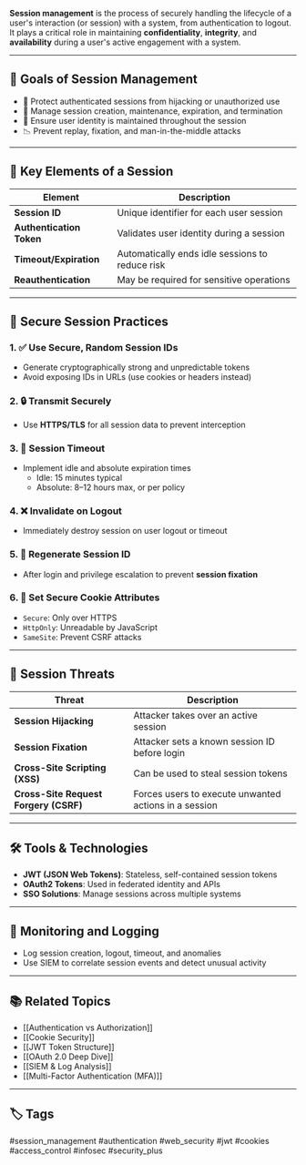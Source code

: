 **Session management** is the process of securely handling the lifecycle of a user's interaction (or session) with a system, from authentication to logout. It plays a critical role in maintaining **confidentiality**, **integrity**, and **availability** during a user's active engagement with a system.

---

## 🎯 Goals of Session Management

- 🔐 Protect authenticated sessions from hijacking or unauthorized use
- 🔄 Manage session creation, maintenance, expiration, and termination
- 🧠 Ensure user identity is maintained throughout the session
- 📉 Prevent replay, fixation, and man-in-the-middle attacks

---

## 🔑 Key Elements of a Session

| Element              | Description                                             |
|----------------------|---------------------------------------------------------|
| **Session ID**       | Unique identifier for each user session                 |
| **Authentication Token** | Validates user identity during a session              |
| **Timeout/Expiration** | Automatically ends idle sessions to reduce risk        |
| **Reauthentication** | May be required for sensitive operations                |

---

## 🔐 Secure Session Practices

### 1. ✅ **Use Secure, Random Session IDs**
- Generate cryptographically strong and unpredictable tokens
- Avoid exposing IDs in URLs (use cookies or headers instead)

### 2. 🔒 **Transmit Securely**
- Use **HTTPS/TLS** for all session data to prevent interception

### 3. 🔁 **Session Timeout**
- Implement idle and absolute expiration times
  - Idle: 15 minutes typical
  - Absolute: 8–12 hours max, or per policy

### 4. ❌ **Invalidate on Logout**
- Immediately destroy session on user logout or timeout

### 5. 🔄 **Regenerate Session ID**
- After login and privilege escalation to prevent **session fixation**

### 6. 📍 **Set Secure Cookie Attributes**
- `Secure`: Only over HTTPS  
- `HttpOnly`: Unreadable by JavaScript  
- `SameSite`: Prevent CSRF attacks

---

## 🚨 Session Threats

| Threat                  | Description                                           |
|--------------------------|-------------------------------------------------------|
| **Session Hijacking**    | Attacker takes over an active session                 |
| **Session Fixation**     | Attacker sets a known session ID before login         |
| **Cross-Site Scripting (XSS)** | Can be used to steal session tokens                 |
| **Cross-Site Request Forgery (CSRF)** | Forces users to execute unwanted actions in a session |

---

## 🛠 Tools & Technologies

- **JWT (JSON Web Tokens)**: Stateless, self-contained session tokens
- **OAuth2 Tokens**: Used in federated identity and APIs
- **SSO Solutions**: Manage sessions across multiple systems

---

## 🧾 Monitoring and Logging

- Log session creation, logout, timeout, and anomalies
- Use SIEM to correlate session events and detect unusual activity

---

## 📚 Related Topics

- [[Authentication vs Authorization]]
- [[Cookie Security]]
- [[JWT Token Structure]]
- [[OAuth 2.0 Deep Dive]]
- [[SIEM & Log Analysis]]
- [[Multi-Factor Authentication (MFA)]]

---

## 🏷 Tags

#session_management #authentication #web_security #jwt #cookies #access_control #infosec #security_plus
